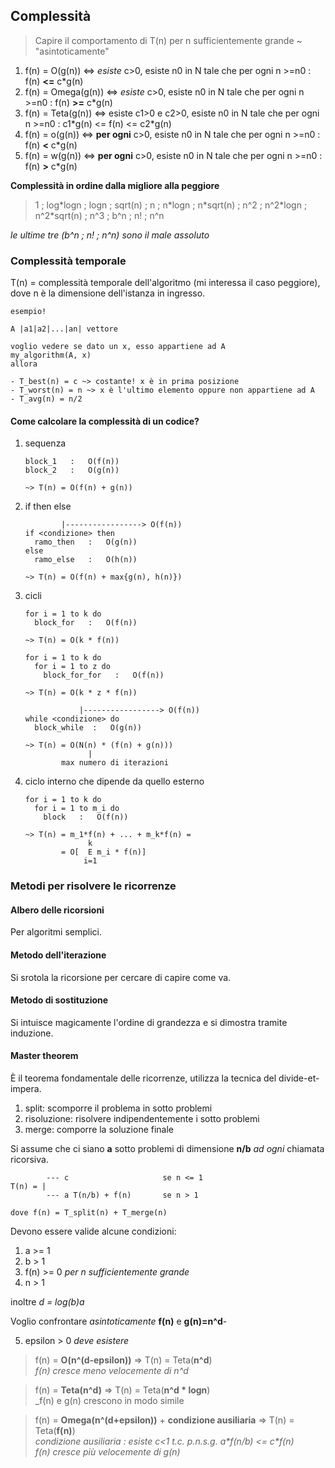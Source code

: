 ## Complessità 

> Capire il comportamento di T(n) per n sufficientemente grande ~ "asintoticamente"

1. f(n) = O(g(n)) <=> _esiste_ c>0, esiste n0 in N tale che per ogni n >=n0 : f(n) **<=** c\*g(n)
2. f(n) = Omega(g(n)) <=> _esiste_ c>0, esiste n0 in N tale che per ogni n >=n0 : f(n) **>=** c\*g(n)
3. f(n) = Teta(g(n)) <=> esiste c1>0 e c2>0, esiste n0 in N tale che per ogni n >=n0 : c1\*g(n) <= f(n) <= c2\*g(n)
4. f(n) = o(g(n)) <=> **per ogni** c>0, esiste n0 in N tale che per ogni n >=n0 : f(n) **<** c\*g(n) 
4. f(n) = w(g(n)) <=> **per ogni** c>0, esiste n0 in N tale che per ogni n >=n0 : f(n) **>** c\*g(n) 


**Complessità in ordine dalla migliore alla peggiore**

> 1 ; log\*logn ; logn ; sqrt(n) ; n ; n\*logn ; n*sqrt(n) ; n^2 ; n^2\*logn ; n^2\*sqrt(n) ; n^3 ; b^n ; n! ; n^n

_le ultime tre (b^n ; n! ; n^n) sono il male assoluto_

### Complessità temporale

T(n) = complessità temporale dell'algoritmo (mi interessa il caso peggiore), dove n è la dimensione dell'istanza in ingresso.

```
esempio!

A |a1|a2|...|an| vettore

voglio vedere se dato un x, esso appartiene ad A
my_algorithm(A, x) 
allora

- T_best(n) = c ~> costante! x è in prima posizione
- T_worst(n) = n ~> x è l'ultimo elemento oppure non appartiene ad A
- T_avg(n) = n/2
```

#### Come calcolare la complessità di un codice?

1. sequenza

    ```
    block_1   :   O(f(n))
    block_2   :   O(g(n))

    ~> T(n) = O(f(n) + g(n))
    ```

2. if then else

    ```
            |-----------------> O(f(n))
    if <condizione> then
      ramo_then   :   O(g(n))
    else
      ramo_else   :   O(h(n))

    ~> T(n) = O(f(n) + max{g(n), h(n)})
    ```

3. cicli

    ```
    for i = 1 to k do
      block_for   :   O(f(n))
    
    ~> T(n) = O(k * f(n))
    ```

    ```
    for i = 1 to k do
      for i = 1 to z do
        block_for_for   :   O(f(n))
    
    ~> T(n) = O(k * z * f(n))
    ```

    ```
                |-----------------> O(f(n))
    while <condizione> do
      block_while  :   O(g(n))
    
    ~> T(n) = O(N(n) * (f(n) + g(n)))
                  |
            max numero di iterazioni
    ```

4. ciclo interno che dipende da quello esterno

    ```  
    for i = 1 to k do
      for i = 1 to m_i do
        block   :   O(f(n))
    
    ~> T(n) = m_1*f(n) + ... + m_k*f(n) =
                  k
            = O[  E m_i * f(n)]
                 i=1
    ```

### Metodi per risolvere le ricorrenze

#### Albero delle ricorsioni

Per algoritmi semplici.

#### Metodo dell'iterazione

Si srotola la ricorsione per cercare di capire come va.

#### Metodo di sostituzione

Si intuisce magicamente l'ordine di grandezza e si dimostra tramite induzione.

#### Master theorem 

È il teorema fondamentale delle ricorrenze, utilizza la tecnica del divide-et-impera. 

1. split: scomporre il problema in sotto problemi
2. risoluzione: risolvere indipendentemente i sotto problemi
3. merge: comporre la soluzione finale

Si assume che ci siano **a** sotto problemi di dimensione **n/b** _ad ogni_ chiamata ricorsiva.


```
        --- c                     se n <= 1
T(n) = |
        --- a T(n/b) + f(n)       se n > 1

dove f(n) = T_split(n) + T_merge(n)
```

Devono essere valide alcune condizioni:

1. a >= 1
2. b > 1
3. f(n) >= 0 _per n sufficientemente grande_
4. n > 1

inoltre _d = log(b)a_

Voglio confrontare _asintoticamente_ **f(n)** e **g(n)=n^d**-

5. epsilon > 0 _deve esistere_


> f(n) = **O(n^(d-epsilon))**   =>    T(n) = Teta(**n^d**)<br>
> _f(n) cresce meno velocemente di n^d_


> f(n) = **Teta(n^d)**    =>    T(n) = Teta(**n^d * logn**)<br>
> _f(n) e g(n) crescono in modo simile


> f(n) = **Omega(n^(d+epsilon))** + **condizione ausiliaria**   =>    T(n) = Teta(**f(n)**)<br>
> _condizione ausiliaria : esiste c<1 t.c. p.n.s.g. a\*f(n/b) <= c\*f(n)_<br>
> _f(n) cresce più velocemente di g(n)_
